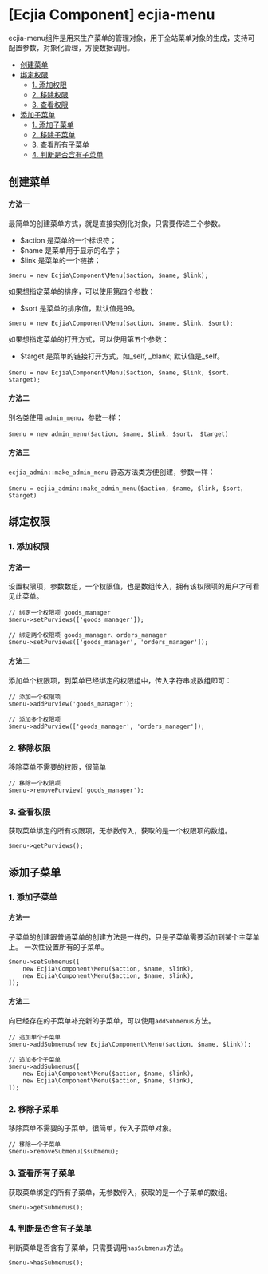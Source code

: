 [Ecjia Component] ecjia-menu 
==============

ecjia-menu组件是用来生产菜单的管理对象，用于全站菜单对象的生成，支持可配置参数，对象化管理，方便数据调用。

- [创建菜单](#创建菜单)
- [绑定权限](#绑定权限)
  - [1. 添加权限](#1-添加权限)
  - [2. 移除权限](#2-移除权限)
  - [3. 查看权限](#3-查看权限)
- [添加子菜单](#添加子菜单)
  - [1. 添加子菜单](#1-添加子菜单)
  - [2. 移除子菜单](#2-移除子菜单)
  - [3. 查看所有子菜单](#3-查看所有子菜单)
  - [4. 判断是否含有子菜单](#4-判断是否含有子菜单)



## 创建菜单 

#### 方法一
最简单的创建菜单方式，就是直接实例化对象，只需要传递三个参数。
* $action 是菜单的一个标识符；
* $name 是菜单用于显示的名字；
* $link 是菜单的一个链接；
```$php
$menu = new Ecjia\Component\Menu($action, $name, $link);
```

如果想指定菜单的排序，可以使用第四个参数：
* $sort 是菜单的排序值，默认值是99。
```$php
$menu = new Ecjia\Component\Menu($action, $name, $link, $sort);
```

如果想指定菜单的打开方式，可以使用第五个参数：
* $target 是菜单的链接打开方式，如_self, _blank; 默认值是_self。
```$php
$menu = new Ecjia\Component\Menu($action, $name, $link, $sort， $target);
```
#### 方法二
别名类使用 `admin_menu`，参数一样：
```$php
$menu = new admin_menu($action, $name, $link, $sort， $target)
```

#### 方法三
`ecjia_admin::make_admin_menu` 静态方法类方便创建，参数一样：
```$php
$menu = ecjia_admin::make_admin_menu($action, $name, $link, $sort， $target)
```



## 绑定权限

### 1. 添加权限

#### 方法一

设置权限项，参数数组，一个权限值，也是数组传入，拥有该权限项的用户才可看见此菜单。
```$php
// 绑定一个权限项 goods_manager
$menu->setPurviews(['goods_manager']);

// 绑定两个权限项 goods_manager、orders_manager
$menu->setPurviews(['goods_manager', 'orders_manager']);
```

#### 方法二
添加单个权限项，到菜单已经绑定的权限组中，传入字符串或数组即可：
```$php
// 添加一个权限项
$menu->addPurview('goods_manager');

// 添加多个权限项
$menu->addPurview(['goods_manager', 'orders_manager']);
```

### 2. 移除权限
移除菜单不需要的权限，很简单
```$php
// 移除一个权限项
$menu->removePurview('goods_manager');
```

### 3. 查看权限
获取菜单绑定的所有权限项，无参数传入，获取的是一个权限项的数组。
```$php
$menu->getPurviews();
```



## 添加子菜单

### 1. 添加子菜单

#### 方法一
子菜单的创建跟普通菜单的创建方法是一样的，只是子菜单需要添加到某个主菜单上。
一次性设置所有的子菜单。
```$php
$menu->setSubmenus([
    new Ecjia\Component\Menu($action, $name, $link),
    new Ecjia\Component\Menu($action, $name, $link),
]);
```

#### 方法二
向已经存在的子菜单补充新的子菜单，可以使用`addSubmenus`方法。
```$php
// 追加单个子菜单
$menu->addSubmenus(new Ecjia\Component\Menu($action, $name, $link));

// 追加多个子菜单
$menu->addSubmenus([
    new Ecjia\Component\Menu($action, $name, $link),
    new Ecjia\Component\Menu($action, $name, $link),
]);
```
### 2. 移除子菜单
移除菜单不需要的子菜单，很简单，传入子菜单对象。
```$php
// 移除一个子菜单
$menu->removeSubmenu($submenu);
```

### 3. 查看所有子菜单
获取菜单绑定的所有子菜单，无参数传入，获取的是一个子菜单的数组。
```$php
$menu->getSubmenus();
```

### 4. 判断是否含有子菜单
判断菜单是否含有子菜单，只需要调用`hasSubmenus`方法。
```$php
$menu->hasSubmenus();
```